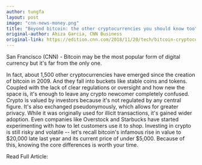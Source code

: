 ```yaml
---
author: tungfa
layout: post
image: "cnn-news-money.png"
title: "Beyond bitcoin: the other cryptocurrencies you should know too"
original-author: Ahiza Garcia, CNN Business
original-link: https://edition.cnn.com/2018/11/20/tech/bitcoin-cryptocurrency-types/index.html
---
```


San Francisco (CNN) - Bitcoin may be the most popular form of digital currency but it's far from the only one.

In fact, about 1,500 other cryptocurrencies have emerged since the creation of bitcoin in 2009. And they fall into buckets like stable coins and tokens.
Coupled with the lack of clear regulations or oversight and how new the space is, it's enough to leave any crypto newcomer completely confused.
Crypto is valued by investors because it's not regulated by any central figure. It's also exchanged pseudonymously, which allows for greater privacy.
While it was originally used for illicit transactions, it's gained wider adoption. Even companies like Overstock and Starbucks have started experimenting with how to let customers use it to shop.
Investing in crypto is still risky and volatile -- let's recall bitcoin's infamous rise in value to $20,000 late last year and its current price of under $5,000.
Because of this, knowing the core differences is worth your time.

Read Full Article:
